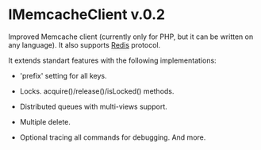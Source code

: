# IMemcacheClient v.0.2 #
Improved Memcache client (currently only for PHP, but it can be written on any language).
It also supports [Redis](http://code.google.com/p/redis) protocol.

It extends standart features with the following implementations:

  * 'prefix' setting for all keys.

  * Locks. acquire()/release()/isLocked() methods.

  * Distributed queues with multi-views support.

  * Multiple delete.

  * Optional tracing all commands for debugging.
And more.